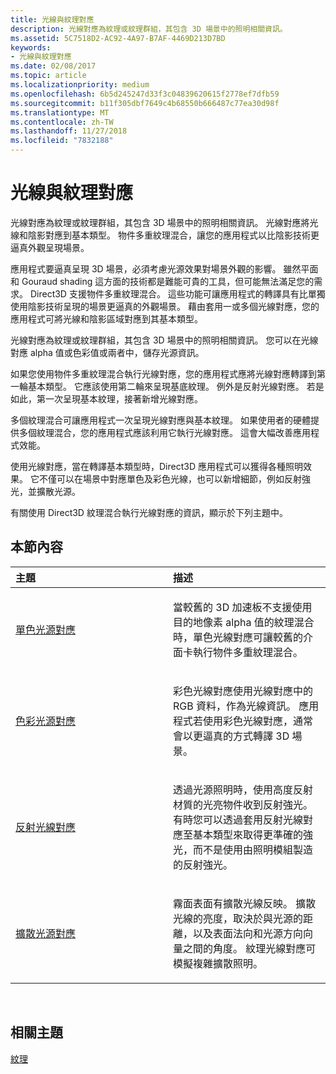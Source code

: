 ```yaml
---
title: 光線與紋理對應
description: 光線對應為紋理或紋理群組，其包含 3D 場景中的照明相關資訊。
ms.assetid: 5C7518D2-AC92-4A97-B7AF-4469D213D7BD
keywords:
- 光線與紋理對應
ms.date: 02/08/2017
ms.topic: article
ms.localizationpriority: medium
ms.openlocfilehash: 6b5d245247d33f3c04839620615f2778ef7dfb59
ms.sourcegitcommit: b11f305dbf7649c4b68550b666487c77ea30d98f
ms.translationtype: MT
ms.contentlocale: zh-TW
ms.lasthandoff: 11/27/2018
ms.locfileid: "7832188"
---
```

# <a name="light-mapping-with-textures"></a>光線與紋理對應


光線對應為紋理或紋理群組，其包含 3D 場景中的照明相關資訊。 光線對應將光線和陰影對應到基本類型。 物件多重紋理混合，讓您的應用程式以比陰影技術更逼真外觀呈現場景。

應用程式要逼真呈現 3D 場景，必須考慮光源效果對場景外觀的影響。 雖然平面和 Gouraud shading 這方面的技術都是難能可貴的工具，但可能無法滿足您的需求。 Direct3D 支援物件多重紋理混合。 這些功能可讓應用程式的轉譯具有比單獨使用陰影技術呈現的場景更逼真的外觀場景。 藉由套用一或多個光線對應，您的應用程式可將光線和陰影區域對應到其基本類型。

光線對應為紋理或紋理群組，其包含 3D 場景中的照明相關資訊。 您可以在光線對應 alpha 值或色彩值或兩者中，儲存光源資訊。

如果您使用物件多重紋理混合執行光線對應，您的應用程式應將光線對應轉譯到第一輪基本類型。 它應該使用第二輪來呈現基底紋理。 例外是反射光線對應。 若是如此，第一次呈現基本紋理，接著新增光線對應。

多個紋理混合可讓應用程式一次呈現光線對應與基本紋理。 如果使用者的硬體提供多個紋理混合，您的應用程式應該利用它執行光線對應。 這會大幅改善應用程式效能。

使用光線對應，當在轉譯基本類型時，Direct3D 應用程式可以獲得各種照明效果。 它不僅可以在場景中對應單色及彩色光線，也可以新增細節，例如反射強光，並擴散光源。

有關使用 Direct3D 紋理混合執行光線對應的資訊，顯示於下列主題中。

## <a name="span-idin-this-sectionspanin-this-section"></a><span id="in-this-section"></span>本節內容


<table>
<colgroup>
<col width="50%" />
<col width="50%" />
</colgroup>
<thead>
<tr class="header">
<th align="left">主題</th>
<th align="left">描述</th>
</tr>
</thead>
<tbody>
<tr class="odd">
<td align="left"><p><a href="monochrome-light-maps.md">單色光源對應</a></p></td>
<td align="left"><p>當較舊的 3D 加速板不支援使用目的地像素 alpha 值的紋理混合時，單色光線對應可讓較舊的介面卡執行物件多重紋理混合。</p></td>
</tr>
<tr class="even">
<td align="left"><p><a href="color-light-maps.md">色彩光源對應</a></p></td>
<td align="left"><p>彩色光線對應使用光線對應中的 RGB 資料，作為光線資訊。 應用程式若使用彩色光線對應，通常會以更逼真的方式轉譯 3D 場景。</p></td>
</tr>
<tr class="odd">
<td align="left"><p><a href="specular-light-maps.md">反射光線對應</a></p></td>
<td align="left"><p>透過光源照明時，使用高度反射材質的光亮物件收到反射強光。 有時您可以透過套用反射光線對應至基本類型來取得更準確的強光，而不是使用由照明模組製造的反射強光。</p></td>
</tr>
<tr class="even">
<td align="left"><p><a href="diffuse-light-maps.md">擴散光源對應</a></p></td>
<td align="left"><p>霧面表面有擴散光線反映。 擴散光線的亮度，取決於與光源的距離，以及表面法向和光源方向向量之間的角度。 紋理光線對應可模擬複雜擴散照明。</p></td>
</tr>
</tbody>
</table>

 

## <a name="span-idrelated-topicsspanrelated-topics"></a><span id="related-topics"></span>相關主題


[紋理](textures.md)

 

 




